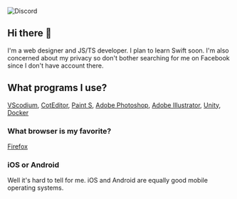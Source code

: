![Discord](https://img.shields.io/badge/Discord-Index%232141-%237289DA?style=for-the-badge&logo=discord&logoColor=White)
<h2 align="left">Hi there 👋</h2>
<p align="left">
  I'm a web designer and JS/TS developer. I plan to learn Swift soon. I'm also concerned about my privacy so don't bother searching for me on Facebook since I don't have account there.
</p>

<h2 align="left">What programs I use?</h2>
<p><a href="https://vscodium.com/">VScodium</a>, <a href="https://coteditor.com/">CotEditor</a>, <a href="https://apps.apple.com/us/app/paint-s/id736473980">Paint S</a>, <a href="https://www.adobe.com/products/photoshop.html">Adobe Photoshop</a>, <a href="https://www.adobe.com/products/illustrator.html">Adobe Illustrator</a>, <a href="https://unity.com">Unity</a>, <a href="https://www.docker.com/">Docker</a></p>

<h3>What browser is my favorite?</h3>
<p><a href="https://www.mozilla.org/pl/firefox/new/">Firefox</a></p>

<h3>iOS or Android</h3>
<p>Well it's hard to tell for me. iOS and Android are equally good mobile operating systems.</p>
